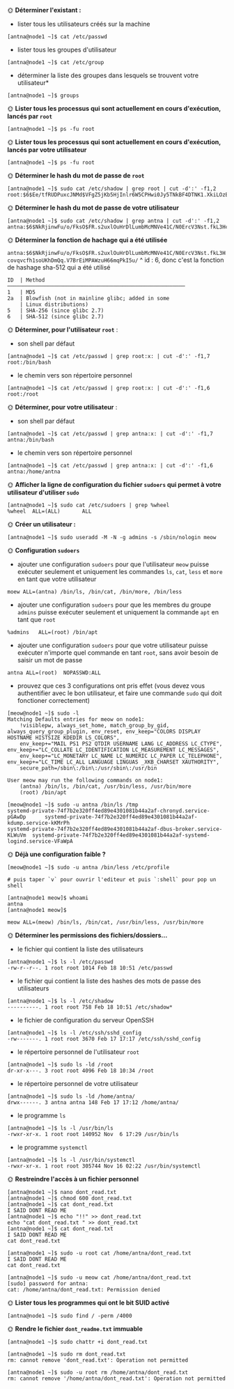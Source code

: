 🌞 **Déterminer l'existant :**

- lister tous les utilisateurs créés sur la machine
```
[antna@node1 ~]$ cat /etc/passwd
```
- lister tous les groupes d'utilisateur
```
[antna@node1 ~]$ cat /etc/group
```

- déterminer la liste des groupes dans lesquels se trouvent votre utilisateur*
```
[antna@node1 ~]$ groups
```

🌞 **Lister tous les processus qui sont actuellement en cours d'exécution, lancés par `root`**

```
[antna@node1 ~]$ ps -fu root
```

🌞 **Lister tous les processus qui sont actuellement en cours d'exécution, lancés par votre utilisateur**

```
[antna@node1 ~]$ ps -fu root
```

🌞 **Déterminer le hash du mot de passe de `root`**

```
[antna@node1 ~]$ sudo cat /etc/shadow | grep root | cut -d':' -f1,2
root:$6$Ee/tfRUDPuxcJNMd$VFgZ5jKb5HjInlr6W5CPHwi0Jy5TNkBF4DTNK1.XkiLOzBnfaP5BqAdghw2rPQdjygVI/fo.jwnvSgFWz8vLs0
```

🌞 **Déterminer le hash du mot de passe de votre utilisateur**

```
[antna@node1 ~]$ sudo cat /etc/shadow | grep antna | cut -d':' -f1,2
antna:$6$NkRjinwFu/o/FksO$FR.s2uxlOuHrDlLumbMcMNVe41C/N0ErcV3Nst.fkL3Hcovqvcfh1soUKhDmQq.V7BrEiMPAWzuH66mqPkI5u/
```

🌞 **Déterminer la fonction de hachage qui a été utilisée**

`antna:$6$NkRjinwFu/o/FksO$FR.s2uxlOuHrDlLumbMcMNVe41C/N0ErcV3Nst.fkL3Hcovqvcfh1soUKhDmQq.V7BrEiMPAWzuH66mqPkI5u/`
        ^ id : 6, donc c'est la fonction de hashage sha-512 qui a été utilisé

```
ID  | Method
─────────────────────────────────────────────────────────
1   | MD5
2a  | Blowfish (not in mainline glibc; added in some
    | Linux distributions)
5   | SHA-256 (since glibc 2.7)
6   | SHA-512 (since glibc 2.7)
```

🌞 **Déterminer, pour l'utilisateur `root`** :

- son shell par défaut
```
[antna@node1 ~]$ cat /etc/passwd | grep root:x: | cut -d':' -f1,7
root:/bin/bash
```
- le chemin vers son répertoire personnel
```
[antna@node1 ~]$ cat /etc/passwd | grep root:x: | cut -d':' -f1,6
root:/root
```

🌞 **Déterminer, pour votre utilisateur** :

- son shell par défaut
```
[antna@node1 ~]$ cat /etc/passwd | grep antna:x: | cut -d':' -f1,7
antna:/bin/bash
```
- le chemin vers son répertoire personnel
```
[antna@node1 ~]$ cat /etc/passwd | grep antna:x: | cut -d':' -f1,6
antna:/home/antna
```

🌞 **Afficher la ligne de configuration du fichier `sudoers` qui permet à votre utilisateur d'utiliser `sudo`**

```
[antna@node1 ~]$ sudo cat /etc/sudoers | grep %wheel
%wheel  ALL=(ALL)       ALL
```

🌞 **Créer un utilisateur :**

```
[antna@node1 ~]$ sudo useradd -M -N -g admins -s /sbin/nologin meow
```

🌞 **Configuration `sudoers`**

- ajouter une configuration `sudoers` pour que l'utilisateur `meow` puisse exécuter seulement et uniquement les commandes `ls`, `cat`, `less` et `more` en tant que votre utilisateur
```
moew ALL=(antna) /bin/ls, /bin/cat, /bin/more, /bin/less
```
- ajouter une configuration `sudoers` pour que les membres du groupe `admins` puisse exécuter seulement et uniquement la commande `apt` en tant que `root`
```
%admins   ALL=(root) /bin/apt
```
- ajouter une configuration `sudoers` pour que votre utilisateur puisse exécuter n'importe quel commande en tant `root`, sans avoir besoin de saisir un mot de passe
```
antna ALL=(root)  NOPASSWD:ALL
```
- prouvez que ces 3 configurations ont pris effet (vous devez vous authentifier avec le bon utilisateur, et faire une commande `sudo` qui doit fonctioner correctement)
```
[meow@node1 ~]$ sudo -l
Matching Defaults entries for meow on node1:
    !visiblepw, always_set_home, match_group_by_gid, always_query_group_plugin, env_reset, env_keep="COLORS DISPLAY HOSTNAME HISTSIZE KDEDIR LS_COLORS",
    env_keep+="MAIL PS1 PS2 QTDIR USERNAME LANG LC_ADDRESS LC_CTYPE", env_keep+="LC_COLLATE LC_IDENTIFICATION LC_MEASUREMENT LC_MESSAGES",
    env_keep+="LC_MONETARY LC_NAME LC_NUMERIC LC_PAPER LC_TELEPHONE", env_keep+="LC_TIME LC_ALL LANGUAGE LINGUAS _XKB_CHARSET XAUTHORITY",
    secure_path=/sbin\:/bin\:/usr/sbin\:/usr/bin

User meow may run the following commands on node1:
    (antna) /bin/ls, /bin/cat, /usr/bin/less, /usr/bin/more
    (root) /bin/apt

[meow@node1 ~]$ sudo -u antna /bin/ls /tmp
systemd-private-74f7b2e320ff4ed89e4301081b44a2af-chronyd.service-pGAwDp      systemd-private-74f7b2e320ff4ed89e4301081b44a2af-kdump.service-kKMrPh
systemd-private-74f7b2e320ff4ed89e4301081b44a2af-dbus-broker.service-KLWuVm  systemd-private-74f7b2e320ff4ed89e4301081b44a2af-systemd-logind.service-VFaWpA
```

🌞 **Déjà une configuration faible ?**

```
[meow@node1 ~]$ sudo -u antna /bin/less /etc/profile

# puis taper `v` pour ouvrir l'editeur et puis `:shell` pour pop un shell

[antna@node1 meow]$ whoami
antna
[antna@node1 meow]$
```

`meow ALL=(meow) /bin/ls, /bin/cat, /usr/bin/less, /usr/bin/more`

🌞 **Déterminer les permissions des fichiers/dossiers...**

- le fichier qui contient la liste des utilisateurs
```
[antna@node1 ~]$ ls -l /etc/passwd
-rw-r--r--. 1 root root 1014 Feb 18 10:51 /etc/passwd
```
- le fichier qui contient la liste des hashes des mots de passe des utilisateurs
```
[antna@node1 ~]$ ls -l /etc/shadow
----------. 1 root root 758 Feb 18 10:51 /etc/shadow*
```
- le fichier de configuration du serveur OpenSSH
```
[antna@node1 ~]$ ls -l /etc/ssh/sshd_config
-rw-------. 1 root root 3670 Feb 17 17:17 /etc/ssh/sshd_config
```
- le répertoire personnel de l'utilisateur `root`
```
[antna@node1 ~]$ sudo ls -ld /root
dr-xr-x---. 3 root root 4096 Feb 18 10:34 /root
```
- le répertoire personnel de votre utilisateur
```
[antna@node1 ~]$ sudo ls -ld /home/antna/
drwx------. 3 antna antna 148 Feb 17 17:12 /home/antna/
```
- le programme `ls`
```
[antna@node1 ~]$ ls -l /usr/bin/ls
-rwxr-xr-x. 1 root root 140952 Nov  6 17:29 /usr/bin/ls
```
- le programme `systemctl`
```
[antna@node1 ~]$ ls -l /usr/bin/systemctl
-rwxr-xr-x. 1 root root 305744 Nov 16 02:22 /usr/bin/systemctl
```

🌞 **Restreindre l'accès à un fichier personnel**

```
[antna@node1 ~]$ nano dont_read.txt
[antna@node1 ~]$ chmod 600 dont_read.txt
[antna@node1 ~]$ cat dont_read.txt
I SAID DONT READ ME
[antna@node1 ~]$ echo "!!" >> dont_read.txt
echo "cat dont_read.txt " >> dont_read.txt
[antna@node1 ~]$ cat dont_read.txt
I SAID DONT READ ME
cat dont_read.txt
```

```
[antna@node1 ~]$ sudo -u root cat /home/antna/dont_read.txt
I SAID DONT READ ME
cat dont_read.txt
```

```
[antna@node1 ~]$ sudo -u meow cat /home/antna/dont_read.txt
[sudo] password for antna:
cat: /home/antna/dont_read.txt: Permission denied
```

🌞 **Lister tous les programmes qui ont le bit SUID activé**

```
[antna@node1 ~]$ sudo find / -perm /4000
```

🌞 **Rendre le fichier `dont_readme.txt` immuable**

```
[antna@node1 ~]$ sudo chattr +i dont_read.txt

[antna@node1 ~]$ sudo rm dont_read.txt
rm: cannot remove 'dont_read.txt': Operation not permitted

[antna@node1 ~]$ sudo -u root rm /home/antna/dont_read.txt
rm: cannot remove '/home/antna/dont_read.txt': Operation not permitted
```

